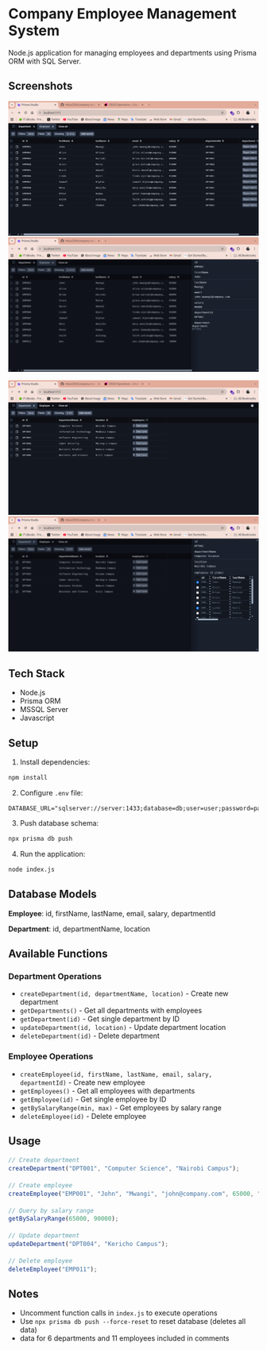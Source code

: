 # Company Employee Management System

Node.js application for managing employees and departments using Prisma ORM with SQL Server.

## Screenshots

<p align="center">
  <img src="./images/employees.png" alt="Employees" style="max-width:100%; height:auto;">
  <img src="./images/employee.png" alt="Employee" style="max-width:100%; height:auto;">
</p>

<p align="center">
  <img src="./images/departments.png" alt="Departments" style="max-width:100%; height:auto;">
  <img src="./images/department.png" alt="Department" style="max-width:100%; height:auto;">
</p>


## Tech Stack
- Node.js
- Prisma ORM 
- MSSQL Server
- Javascript


## Setup

1. Install dependencies:
```bash
npm install
```

2. Configure `.env` file:
```env
DATABASE_URL="sqlserver://server:1433;database=db;user=user;password=pass"
```

3. Push database schema:
```bash
npx prisma db push
```

4. Run the application:
```bash
node index.js
```

## Database Models

**Employee**: id, firstName, lastName, email, salary, departmentId  

**Department**: id, departmentName, location

## Available Functions

### Department Operations

- `createDepartment(id, departmentName, location)` - Create new department
- `getDepartments()` - Get all departments with employees
- `getDepartment(id)` - Get single department by ID
- `updateDepartment(id, location)` - Update department location
- `deleteDepartment(id)` - Delete department

### Employee Operations

- `createEmployee(id, firstName, lastName, email, salary, departmentId)` - Create new employee
- `getEmployees()` - Get all employees with departments
- `getEmployee(id)` - Get single employee by ID
- `getBySalaryRange(min, max)` - Get employees by salary range
- `deleteEmployee(id)` - Delete employee

## Usage

```javascript
// Create department
createDepartment("DPT001", "Computer Science", "Nairobi Campus");

// Create employee
createEmployee("EMP001", "John", "Mwangi", "john@company.com", 65000, "DPT001");

// Query by salary range
getBySalaryRange(65000, 90000);

// Update department
updateDepartment("DPT004", "Kericho Campus");

// Delete employee
deleteEmployee("EMP011");
```

## Notes

- Uncomment  function calls in `index.js` to execute operations
- Use `npx prisma db push --force-reset` to reset database (deletes all data)
- data for 6 departments and 11 employees included in comments

